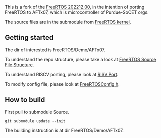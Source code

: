 This is a fork of the [FreeRTOS 202212.00](https://github.com/FreeRTOS/FreeRTOS/tree/202212.00), in the intention of porting FreeRTOS to AFTx07, which is microcontroller of Purdue-SoCET orgs.

The source files are in the submodule from [FreeRTOS kernel](https://github.com/FreeRTOS/FreeRTOS-Kernel).

## Getting started
The dir of interested is FreeRTOS/Demo/AFTx07.

To understand the repo structure, please take a look at [FreeRTOS Source File Structure](https://www.freertos.org/a00017.html).

To understand RISCV porting, please look at [RISV Port](https://www.freertos.org/a00090.html#RISC-V).

To modify config file, please look at [FreeRTOSConfig.h](https://www.freertos.org/a00110.html).

## How to build
First pull to submodule Source.

```
git submodule update --init
```

The building instruction is at dir FreeRTOS/Demo/AFTx07.